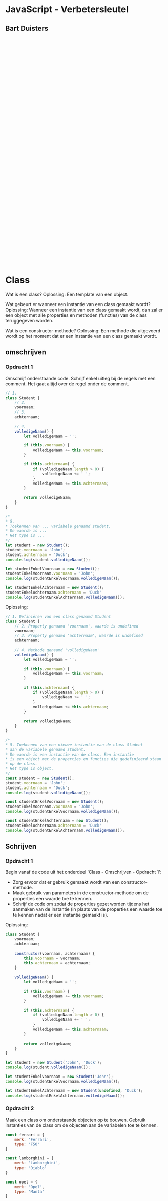 <br/>
<br/>
<br/>
<br/>
<br/>
<br/>
<br/>
<br/>
<br/>
<br/>
<br/>

# JavaScript - Verbetersleutel

## Bart Duisters

<br/>
<br/>
<br/>
<br/>
<br/>
<br/>
<br/>
<br/>
<br/>
<br/>
<br/>
<br/>
<br/>
<br/>
<br/>
<br/>
<br/>
<br/>
<br/>
<br/>
<br/>
<br/>
<br/>
<br/>
<br/>
<br/>
<br/>
<br/>
<br/>
<br/>
<br/>
<br/>
<br/>
<br/>
<br/>
<br/>
<br/>
<br/>
<br/>
<br/>
<br/>

# Class

Wat is een class?
Oplossing: Een template van een object. 

Wat gebeurt er wanneer een instantie van een class gemaakt wordt?
Oplossing: Wanneer een instantie van een class gemaakt wordt, dan zal er een object
met alle properties en methoden (functies) van de class teruggegeven worden.

Wat is een constructor-methode?
Oplossing: Een methode die uitgevoerd wordt op het moment dat er een instantie van een class gemaakt wordt.

## omschrijven

### Opdracht 1

Omschrijf onderstaande code. Schrijf enkel uitleg bij de regels met een comment. Het gaat altijd over de regel onder de comment.

```js
// 1.
class Student {
    // 2.
    voornaam;
    // 3.
    achternaam;
    
    // 4.
    volledigeNaam() {
        let volledigeNaam = '';

        if (this.voornaam) {
            volledigeNaam += this.voornaam;
        }

        if (this.achternaam) {
            if (volledigeNaam.length > 0) {
                volledigeNaam += ' ';
            }
            volledigeNaam += this.achternaam;
        }
        
        return volledigeNaam;
    }
}

/*
* 5. 
* Toekennen van ... variabele genaamd student.
* De waarde is ...
* Het type is ...
*/
let student = new Student();
student.voornaam = 'John';
student.achternaam = 'Duck';
console.log(student.volledigeNaam());

let studentEnkelVoornaam = new Student();
studentEnkelVoornaam.voornaam = 'John';
console.log(studentEnkelVoornaam.volledigeNaam());

let studentEnkelAchternaam = new Student();
studentEnkelAchternaam.achternaam = 'Duck'
console.log(studentEnkelAchternaam.volledigeNaam());
```

Oplossing:
```js
// 1. Definiëren van een class genaamd Student
class Student {
    // 2. Property genaamd 'voornaam', waarde is undefined
    voornaam;
    // 3. Property genaamd 'achternaam', waarde is undefined
    achternaam;
    
    // 4. Methode genaamd 'volledigeNaam'
    volledigeNaam() {
        let volledigeNaam = '';

        if (this.voornaam) {
            volledigeNaam += this.voornaam;
        }

        if (this.achternaam) {
            if (volledigeNaam.length > 0) {
                volledigeNaam += ' ';
            }
            volledigeNaam += this.achternaam;
        }
        
        return volledigeNaam;
    }
}

/*
* 5. Toekennen van een nieuwe instantie van de class Student
* aan de variabele genaamd student.
* De waarde is een instantie van de class. Een instantie
* is een object met de properties en functies die gedefinieerd staan
* op de class.
* Het type is object.
*/
const student = new Student();
student.voornaam = 'John';
student.achternaam = 'Duck';
console.log(student.volledigeNaam());

const studentEnkelVoornaam = new Student();
studentEnkelVoornaam.voornaam = 'John';
console.log(studentEnkelVoornaam.volledigeNaam());

const studentEnkelAchternaam = new Student();
studentEnkelAchternaam.achternaam = 'Duck'
console.log(studentEnkelAchternaam.volledigeNaam());
```

## Schrijven

### Opdracht 1

Begin vanaf de code uit het onderdeel 'Class - Omschrijven - Opdracht 1':
- Zorg ervoor dat er gebruik gemaakt wordt van een constructor-methode.
- Maak gebruik van parameters in de constructor-methode om de properties een waarde toe te kennen.
- Schrijf de code om zodat de properties gezet worden tijdens het aanmaken van de instantie 
(in plaats van de properties een waarde toe te kennen nadat er een instantie gemaakt is).

Oplossing:
```js
class Student {
    voornaam;
    achternaam;
    
    constructor(voornaam, achternaam) {
        this.voornaam = voornaam;
        this.achternaam = achternaam;
    }
    
    volledigeNaam() {
        let volledigeNaam = '';

        if (this.voornaam) {
            volledigeNaam += this.voornaam;
        }

        if (this.achternaam) {
            if (volledigeNaam.length > 0) {
                volledigeNaam += ' ';
            }
            volledigeNaam += this.achternaam;
        }
        
        return volledigeNaam;
    }
}

let student = new Student('John', 'Duck');
console.log(student.volledigeNaam());

let studentEnkelVoornaam = new Student('John');
console.log(studentEnkelVoornaam.volledigeNaam());

let studentEnkelAchternaam = new Student(undefined, 'Duck');
console.log(studentEnkelAchternaam.volledigeNaam());
```

### Opdracht 2

Maak een class om onderstaande objecten op te bouwen.
Gebruik instanties van de class om de objecten aan de variabelen toe te kennen.

```js
const ferrari = {
    merk: 'Ferrari',
    type: 'F50'
}

const lamborghini = {
    merk: 'Lamborghini',
    type: 'Diablo'
}

const opel = {
    merk: 'Opel',
    type: 'Manta'
}
```

Oplossing:
```js
class Wagen {
    merk;
    type;
    
    constructor(merk, type) {
        this.merk = merk;
        this.type = type;
    }
}

const ferrari = new Wagen('Ferrari', 'F50');
const lamborghini = new Wagen('Lamborghini', 'Diablo');
const opel = new Wagen('Opel', 'Manta');
```

# Class - static

## Schrijven

Maak een class genaamd `Calculator`.

Voorzie vier `static methods`:
- som
- verschil
- delen
- vermenigvuldigen

Voorzie een `static property`:
- PI (met als waarde het nummer 3.141592)

Vertrek vanuit onderstaande code:
```js
class Calculator {

}

console.log(Calculator.som(3 + 3)); // Dit moet 6 loggen
console.log(Calculator.verschil(3 - 2)); // Dit moet 1 loggen
console.log(Calculator.delen(6 / 2)); // Dit moet 3 loggen
console.log(Calculator.vermenigvuldigen(3 * 3)); // Dit moet 9 loggen
console.log(Calculator.PI); // Dit moet 3.141592 loggen
```

Oplossing:
```js
class Calculator {
    static PI = 3.141592;

    static som(a, b) {
        return a + b;
    }

    static verschil(a, b) {
        return a - b;
    }

    static delen(a, b) {
        return a / b;
    }

    static vermenigvuldigen(a, b) {
        return a * b;
    }
}

console.log(Calculator.som(3, 3)); // Dit moet 6 loggen
console.log(Calculator.verschil(3, 2)); // Dit moet 1 loggen
console.log(Calculator.delen(6, 2)); // Dit moet 3 loggen
console.log(Calculator.vermenigvuldigen(3,  3)); // Dit moet 9 loggen
console.log(Calculator.PI); // Dit moet 3.141592 loggen
```

# Class - extends & super

## Schrijven

### Oefening 1

#### Deel 1

Refactor onderstaande code zodat er gebruik gemaakt wordt van classes.
Zorg voor een class genaamd 'Cursist' en een class genaamd 'Docent'.

```js
const cursist1 = {
  naam: "Yoeri",
  begroeting: function () {
    return `Hallo, ik ben ${this.naam}!`;
  },
};

const cursist2 = {
  naam: "Marvi Hendriks",
  begroeting: function () {
    return `Hallo, ik ben ${this.naam}!`;
  },
};

const cursist3 = {
  naam: "Simone :P",
  begroeting: function () {
    return `Hallo, ik ben ${this.naam}!`;
  },
};

const cursist4 = {
  naam: "Domenico",
  begroeting: function () {
    return `Hallo, ik ben ${this.naam}!`;
  },
};

const cursist5 = {
  naam: "Marco",
  begroeting: function () {
    return `Hallo, ik ben ${this.naam}!`;
  },
};

const cursist6 = {
  naam: "Michelle",
  begroeting: function () {
    return `Hallo, ik ben ${this.naam}!`;
  },
};

const cursist7 = {
  naam: "Romy",
  begroeting: function () {
    return `Hallo, ik ben ${this.naam}!`;
  },
};

const cursist8 = {
  naam: "Jorg",
  begroeting: function () {
    return `Hallo, ik ben ${this.naam}!`;
  },
};

const cursist9 = {
  naam: "Tony $erneel$",
  begroeting: function () {
    return `Hallo, ik ben ${this.naam}!`;
  },
};

const cursist10 = {
  naam: "Ian",
  begroeting: function () {
    return `Hallo, ik ben ${this.naam}!`;
  },
};

const cursist11 = {
  naam: "Angelique",
  begroeting: function () {
    return `Hallo, ik ben ${this.naam}!`;
  },
};

const cursist12 = {
  naam: "Arne",
  begroeting: function () {
    return `Hallo, ik ben ${this.naam}!`;
  },
};

const docent1 = {
  naam: "Bart",
  motto: "25 is grappiger dan 24",
  begroeting: function () {
    return `Hallo, ik ben ${this.naam}!`;
  },
  motto: function () {
    return `Mijn motto is: ${this.motto}`;
  },
};

const docent2 = {
  naam: "Mark",
  motto: "24 is grappiger dan 25",
  begroeting: function () {
    return `Hallo, ik ben ${this.naam}!`;
  },
  motto: function () {
    return `Mijn motto is: ${this.motto}`;
  },
};
```

Oplossing:

```js
class Cursist {
  naam;

  constructor(naam) {
    this.naam = naam;
  }

  begroeting() {
    return `Hallo, ik ben ${this.naam}!`;
  }
}

class Docent {
  naam;
  motto;

  constructor(naam, motto) {
    this.naam = naam;
    this.motto = motto;
  }

  begroeting() {
    return `Hallo, ik ben ${this.naam}!`;
  }

  getMotto() {
    return `Mijn motto is: ${this.motto}`;
  }
}

const cursist1 = new Cursist("Yoeri");
const cursist2 = new Cursist("Marci Hendriks");
const cursist3 = new Cursist("Simone :p");
const cursist4 = new Cursist("Domenico");
const cursist5 = new Cursist("Marco");
const cursist6 = new Cursist("Michelle");
const cursist7 = new Cursist("Romy");
const cursist8 = new Cursist("Jorg");
const cursist9 = new Cursist("Tony $erneel$");
const cursist10 = new Cursist("Ian");
const cursist11 = new Cursist("Angelique");
const cursist12 = new Cursist("Arne");

const docent1 = new Docent("Bart", "25 is grappiger dan 24.");
const docent2 = new Docent("Mark", "24 is grappiger dan 25.");

console.log(cursist1.begroeting());
console.log(cursist2.begroeting());
console.log(cursist3.begroeting());
console.log(cursist4.begroeting());
console.log(cursist5.begroeting());
console.log(cursist6.begroeting());
console.log(cursist7.begroeting());
console.log(cursist8.begroeting());
console.log(cursist9.begroeting());
console.log(cursist10.begroeting());
console.log(cursist11.begroeting());
console.log(cursist12.begroeting());

console.log(docent1.begroeting());
console.log(docent1.getMotto());
console.log(docent2.begroeting());
console.log(docent2.getMotto());
```

Oplossing:
```js
// Moet nog toegevoegd - mag via Pull Request
```

#### Deel 2

Ga verder op de oplossing uit deel 1, zorg voor een algemene class genaamd `Persoon`.

Zowel de class `Cursist` en `Docent` zullen overerven van `Persoon`.

Zet alle gemeenschappelijke properties en methodes in de `super class`.

Oplossing:
```js
class Persoon {
  naam;

  constructor(naam) {
    this.naam = naam;
  }

  begroeting() {
    return `Hallo, ik ben ${this.naam}!`;
  }
}

class Cursist extends Persoon {
  constructor(naam) {
    super(naam);
  }
}

class Docent extends Persoon {
  motto;

  constructor(naam, motto) {
    super(naam);
    this.motto = motto;
  }

  getMotto() {
    return `Mijn motto is: ${this.motto}`;
  }
}

const cursist1 = new Cursist("Yoeri");
const cursist2 = new Cursist("Marci Hendriks");
const cursist3 = new Cursist("Simone :p");
const cursist4 = new Cursist("Domenico");
const cursist5 = new Cursist("Marco");
const cursist6 = new Cursist("Michelle");
const cursist7 = new Cursist("Romy");
const cursist8 = new Cursist("Jorg");
const cursist9 = new Cursist("Tony $erneel$");
const cursist10 = new Cursist("Ian");
const cursist11 = new Cursist("Angelique");
const cursist12 = new Cursist("Arne");

const docent1 = new Docent("Bart", "25 is grappiger dan 24.");
const docent2 = new Docent("Mark", "24 is grappiger dan 25.");

console.log(cursist1.begroeting());
console.log(cursist2.begroeting());
console.log(cursist3.begroeting());
console.log(cursist4.begroeting());
console.log(cursist5.begroeting());
console.log(cursist6.begroeting());
console.log(cursist7.begroeting());
console.log(cursist8.begroeting());
console.log(cursist9.begroeting());
console.log(cursist10.begroeting());
console.log(cursist11.begroeting());
console.log(cursist12.begroeting());

console.log(docent1.begroeting());
console.log(docent1.getMotto());
console.log(docent2.begroeting());
console.log(docent2.getMotto());
```

# Access modifiers - get & set

## Schrijven

### Opdracht 1

#### Deel 1

Maak een class genaamd `Lijst`.

Voeg aan deze class toe:
- private property `lijst`
- getter methode `lengte`:
  - Dit geeft de lengte van de private property `lijst` terug
- setter methode `voegToe`
  - Dit voegt een item toe aan het einde van de private property `lijst`
- methode `aanpassen`, deze methode heeft één parameter genaamd `functie`:
  - ga er vanuit dat de functie die meegegeven wordt als paramter, altijd een waarde teruggeeft
  - gebruik iteratie om over elke waarde van de private property `lijst` te itereren, ken de waarde
  die de functie teruggeeft toe aan de index waarover geïterreerd wordt

Oplossing:
```js
// TODO: Pull Request de oplossing
```

#### Deel 2

Maak gebruik van de gemaakte class uit deel 1:
- initialiseer een variabele genaamd `nummers` met een instantie van de class `Lijst`
- gebruik de setter `voegToe` om verschillende nummers aan de lijst toe te voegen
  - De nummers om toe te voegen: 3, 1, 4, 1, 5, 9, 2
- maak een functie genaamd `maalTwee`:
  - de functie accepteert één parameter genaamd `item`
  - de functie geeft de parameter terug, vermenigvuldigd met twee
- roep de functie `aanpassen` aan, geef de functie `maalTwee` mee als parameter (zonder de functie aan te roepen)

```js
// Voeg de opdracht hier toe

// Onderstaande lus zal als resultaat hebben: 6, 2, 8, 2, 10, 18, 4
for (let i = 0; i < nummers.lengte; i++) {
  console.log(nummers.lijst[i]);
}
```

Oplossing:
```js
class Lijst {
  _lijst = [];

  get lengte() {
    return this._lijst.length;
  }

  get lijst() {
    return this._lijst;
  }

  set voegToe(item) {
    this._lijst.push(item);
  }

  aanpassen(functie) {
    for (let i = 0; i < this._lijst.length; i++) {
      this._lijst[i] = functie(this._lijst[i]);
    }
  }
}

function maalTwee(item) {
  return item * 2;
}

const nummers = new Lijst();
nummers.voegToe = 3;
nummers.voegToe = 1;
nummers.voegToe = 4;
nummers.voegToe = 1;
nummers.voegToe = 5;
nummers.voegToe = 9;
nummers.voegToe = 2;
nummers.aanpassen(maalTwee);

for (let i = 0; i < nummers.lengte; i++) {
  console.log(nummers.lijst[i]);
}
```

# Ingebouwde objecten

## Schrijven

### Opdracht 1

```js
const cursisten1 = [
  { naam: "Yoeri" },
  { naam: "Marvi Hendriks" },
  { naam: "Simone :P" },
  { naam: "Domenico" },
  { naam: "Marco" },
  { naam: "Michelle" },

];

const cursisten2 = [  
{ naam: "Romy" },
  { naam: "Jorg" },
  { naam: "Tony $erneel$" },
  { naam: "Ian" },
  { naam: "Angelique" },
  { naam: "Arne" }
]

// Gebruik een instantiemethode van Array om cursisten1 en cursisten2 samen te voegen,
// zodat er één array is, toegekend aan een nieuwe variabele genaamd 'cursisten', 
// waarin alle cursisten aanwezig zijn.

/* TODO: voeg hier de oplossing toe */

// Gebruik een instantiemethode van Array om een nieuwe array te maken
// waar elk element een string is. Bijvoorbeeld 'Cursist: Romy'.
// Ken de nieuwe array toe aan een variabele genaamd 'bewerkteCursisten'.

/* TODO: voeg hier de oplossing toe */

// Wijzig onderstaande code niet, dit moet uitprinten:
// Cursist: Yoeri
// Cursist: Marvi Hendriks
// ...
// Cursist: Arne
// 
// Waarbij de drie puntjes alle tussenliggende cursisten voorstellen.
bewerkteCursisten.forEach(cursist => console.log(cursist));
```

### Opdracht 2

In de commentaar staat omschreven wat er verwacht wordt.

```js
const studenten = [
  {
    naam: "Yoeri",
  },
  {
    naam: "Marvi Hendriks",
  },
  {
    naam: "Simone :P",
  },
  {
    naam: "Domenico",
  },
  {
    naam: "Marco",
  },
  {
    naam: "Michelle",
  },
  {
    naam: "Romy",
  },
  {
    naam: "Jorg",
  },
  {
    naam: "Tony $erneel$",
  },
  {
    naam: "Ian",
  },
  {
    naam: "Angelique",
  },
  {
    naam: "Arne",
  },
];

function filterCursisten(cursisten, letters) {
  /*
   * <eerste>
   * Herschrijf de code tussen de <eerste></eerste> comment.
   * Tip: Maak gebruik van .filter()
   */
  const gefilterdeCursisten = [];
  for (let i = 0; i < cursisten.length; i++) {
    const cursist = cursisten[i];

    /*
     * Omschrijf waarom .toLowerCase gebruikt wordt op zowel de naam als de letters
     */
    if (cursist.naam.toLowerCase().includes(letters.toLowerCase())) {
      gefilterdeCursisten[gefilterdeCursisten.length] = cursist;
    }
  }
  /*
   * </eerste>
   */
  return gefilterdeCursisten;
}

const cursistenMetEenR = filterCursisten(studenten, "r");
const cursistenMetCo = filterCursisten(studenten, "Co");

function logCursisten(letters, cursisten) {
  /*
   * <tweede>
   * Herschrijf de code tussen de <tweede></tweede> comment.
   * Tip: Maak gebruik van .map
   */
  let namen = [];
  for (let i = 0; i < cursisten.length; i++) {
    namen[i] = cursisten[i].naam;
  }
  /*
   * </tweede>
   */

  /*
   * Omschrijf wat .join(', ') doet
   */
  namen = namen.join(", ");
  console.log(`Cursisten met ${letters.toLowerCase()} in de naam: ${namen}`);
}

logCursisten("r", cursistenMetEenR);
logCursisten("Co", cursistenMetCo);
```

Oplossing:
```js
// TODO: Pull Request oplossing
```
